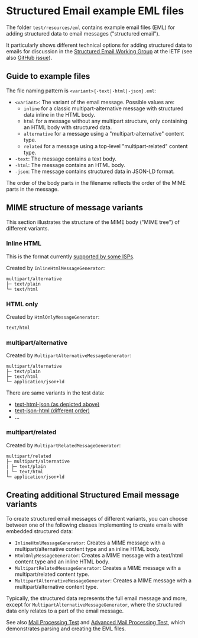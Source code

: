 # Structured Email example EML files

The folder `test/resources/eml` contains example email files (EML) for adding structured data to email messages ("structured email").

It particularly shows different technical options for adding structured data to emails for discussion in the [Structured Email Working Group](https://datatracker.ietf.org/group/sml/about/) at the IETF (see also [GitHub issue](https://github.com/hhappel/draft-happel-structured-email/issues/3)).

## Guide to example files

The file naming pattern is `<variant>{-text|-html|-json}.eml`:

* `<variant>`: The variant of the email message. Possible values are:
    * `inline` for a classic multipart-alternative message with structured data inline in the HTML body.
    * `html` for a message without any multipart structure, only containing an HTML body with structured data.
    * `alternative` for a message using a "multipart-alternative" content type.
    * `related` for a message using a top-level "multipart-related" content type.
* `-text`: The message contains a text body.
* `-html`: The message contains an HTML body.
* `-json`: The message contains structured data in JSON-LD format.

The order of the body parts in the filename reflects the order of the MIME parts in the message.

## MIME structure of message variants

This section illustrates the structure of the MIME body ("MIME tree") of different variants.

### Inline HTML

This is the format currently [supported by some ISPs](https://structured.email/related_work/frameworks/schema_org_for_email.html).

Created by `InlineHtmlMessageGenerator`:

```
multipart/alternative
├─ text/plain
└─ text/html
```

### HTML only

Created by `HtmlOnlyMessageGenerator`:

```
text/html
```

### multipart/alternative

Created by `MultipartAlternativeMessageGenerator`:

```
multipart/alternative
├─ text/plain
├─ text/html
└─ application/json+ld
```

There are same variants in the test data:
- [text-html-json (as depicted above)](../test/resources/eml/alternative-text-html-json.eml)
- [text-json-html (different order)](../test/resources/eml/alternative-text-json-html.eml)
- ...

### multipart/related

Created by `MultipartRelatedMessageGenerator`:

```
multipart/related
├─ multipart/alternative
| ├─ text/plain
| └─ text/html
└─ application/json+ld
```

## Creating additional Structured Email message variants

To create structured email messages of different variants, you can choose between one of the following classes implementing to create emails with embedded structured data:

* `InlineHtmlMessageGenerator`: Creates a MIME message with a multipart/alternative content type and an inline HTML body.
* `HtmlOnlyMessageGenerator`: Creates a MIME message with a text/html content type and an inline HTML body.
* `MultipartRelatedMessageGenerator`: Creates a MIME message with a multipart/related content type.
* `MultipartAlternativeMessageGenerator`: Creates a MIME message with a multipart/alternative content type.

Typically, the structured data represents the full email message and more, except for
`MultipartAlternativeMessageGenerator`, where the structured data only relates to a part of the email message.

See also [Mail Processing Test](../test/com/audriga/jakarta/sml/test/MailProcessingTest.java) and [Advanced Mail Processing Test](../test/com/audriga/jakarta/sml/test/MailProcessingAdvancedTest.java), which demonstrates parsing and creating the EML files.

